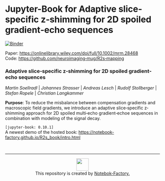 # Jupyter-Book for Adaptive slice‐specific z‐shimming for 2D spoiled gradient‐echo sequences

[![Binder](https://mybinder.org/badge_logo.svg)](https://mybinder.org/v2/gh/Notebook-Factory/R2s_book/main?urlpath=lab/tree/03/)


Paper: https://onlinelibrary.wiley.com/doi/full/10.1002/mrm.28468 <br>
Code: https://github.com/neuroimaging‐mug/R2s‐mapping

### Adaptive slice‐specific z‐shimming for 2D spoiled gradient‐echo sequences
*Martin Soellradl* | *Johannes Strasser* | *Andreas Lesch* | *Rudolf Stollberger* | *Stefan Ropele* | *Christian Langkammer* <br> 

**Purpose**: To reduce the misbalance between compensation gradients and macroscopic field gradients, we introduce an adaptive slice‐specific z‐shimming approach for 2D spoiled multi‐echo gradient‐echoe sequences in combination with modeling of the signal decay.

<code>[jupyter-book: 0.10.1]</code> <br> 
A newest demo of the hosted book: https://notebook-factory.github.io/R2s_book/intro.html

<br>

<hr>
<p align="center">
<img src="https://avatars3.githubusercontent.com/u/63861117?s=200&v=4" style="width:40px;"></img> <br>
This repository is created by <a href="https://github.com/Notebook-Factory">Notebok-Factory.</a> 
</p>
